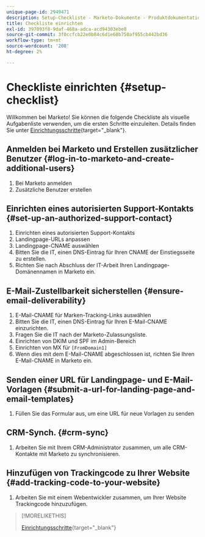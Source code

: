 ```yaml
---
unique-page-id: 2949471
description: Setup-Checkliste - Marketo-Dokumente - Produktdokumentation
title: Checkliste einrichten
exl-id: 397093f8-9daf-468a-adca-acd94303ebe8
source-git-commit: 3f0ccfcb22e0b84c6d1e60b750af955cb442bd36
workflow-type: tm+mt
source-wordcount: '208'
ht-degree: 2%

---
```


# Checkliste einrichten {#setup-checklist}

Willkommen bei Marketo! Sie können die folgende Checkliste als visuelle Aufgabenliste verwenden, um die ersten Schritte einzuleiten. Details finden Sie unter [Einrichtungsschritte](/help/marketo/getting-started/setup-steps.md){target=&quot;_blank&quot;}.

## Anmelden bei Marketo und Erstellen zusätzlicher Benutzer {#log-in-to-marketo-and-create-additional-users}

1. Bei Marketo anmelden
1. Zusätzliche Benutzer erstellen

## Einrichten eines autorisierten Support-Kontakts {#set-up-an-authorized-support-contact}

1. Einrichten eines autorisierten Support-Kontakts
1. Landingpage-URLs anpassen
1. Landingpage-CNAME auswählen
1. Bitten Sie die IT, einen DNS-Eintrag für Ihren CNAME der Einstiegsseite zu erstellen.
1. Richten Sie nach Abschluss der IT-Arbeit Ihren Landingpage-Domänennamen in Marketo ein.

## E-Mail-Zustellbarkeit sicherstellen {#ensure-email-deliverability}

1. E-Mail-CNAME für Marken-Tracking-Links auswählen
1. Bitten Sie die IT, einen DNS-Eintrag für Ihren E-Mail-CNAME einzurichten.
1. Fragen Sie die IT nach der Marketo-Zulassungsliste.
1. Einrichten von DKIM und SPF im Admin-Bereich
1. Einrichten von MX für `[FromDomain1]`
1. Wenn dies mit dem E-Mail-CNAME abgeschlossen ist, richten Sie Ihren E-Mail-CNAME in Marketo ein.

## Senden einer URL für Landingpage- und E-Mail-Vorlagen {#submit-a-url-for-landing-page-and-email-templates}

1. Füllen Sie das Formular aus, um eine URL für neue Vorlagen zu senden

## CRM-Synch. {#crm-sync}

1. Arbeiten Sie mit Ihrem CRM-Administrator zusammen, um alle CRM-Kontakte mit Marketo zu synchronisieren.

## Hinzufügen von Trackingcode zu Ihrer Website {#add-tracking-code-to-your-website}

1. Arbeiten Sie mit einem Webentwickler zusammen, um Ihrer Website Trackingcode hinzuzufügen.

>[!MORELIKETHIS]
>
>[Einrichtungsschritte](/help/marketo/getting-started/setup-steps.md){target=&quot;_blank&quot;}
